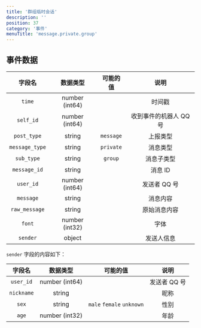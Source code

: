 ```yaml
---
title: '群组临时会话'
description: ''
position: 37
category: '事件'
menuTitle: 'message.private.group'
---
```


## 事件数据

| 字段名 | 数据类型 | 可能的值 | 说明 |
| :---: | :---: | :---: | :---: |
| `time` | number (int64) | | 时间戳 |
| `self_id` | number (int64) | | 收到事件的机器人 QQ 号 |
| `post_type` | string | `message` | 上报类型 |
| `message_type` | string | `private` | 消息类型 |
| `sub_type` | string | `group` | 消息子类型 |
| `message_id` | string | | 消息 ID |
| `user_id` | number (int64) | | 发送者 QQ 号 |
| `message` | string | | 消息内容 |
| `raw_message` | string | | 原始消息内容 |
| `font` | number (int32) | | 字体 |
| `sender` | object | | 发送人信息 |

<alert>

`sender` 字段的内容如下：

</alert>

| 字段名 | 数据类型 | 可能的值 | 说明 |
| :---: | :---: | :---: | :---: |
| `user_id` | number (int64) | | 发送者 QQ 号 |
| `nickname` | string | | 昵称 |
| `sex` | string | `male` `female` `unknown` | 性别 |
| `age` | number (int32) | | 年龄 |
